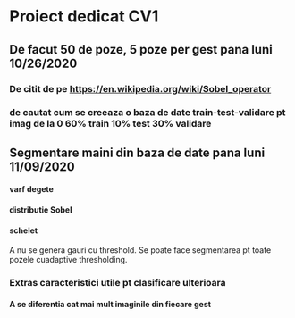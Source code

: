 # Proiect dedicat CV1

## De facut 50 de poze, 5 poze per gest pana luni 10/26/2020
### De citit de pe https://en.wikipedia.org/wiki/Sobel_operator
### de cautat cum se creeaza o baza de date train-test-validare pt imag de la 0   60% train 10% test 30% validare



##  Segmentare maini din baza de date pana luni 11/09/2020
  #### varf degete
  #### distributie Sobel
  #### schelet

A nu se genera gauri cu threshold. Se poate face segmentarea pt toate pozele cuadaptive thresholding.

### Extras caracteristici utile pt clasificare ulterioara
  #### A se diferentia cat mai mult imaginile din fiecare gest

